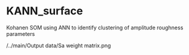 # KANN_surface
Kohanen SOM using ANN to identify clustering of amplitude roughness parameters

/../main/Output data/Sa weight matrix.png
